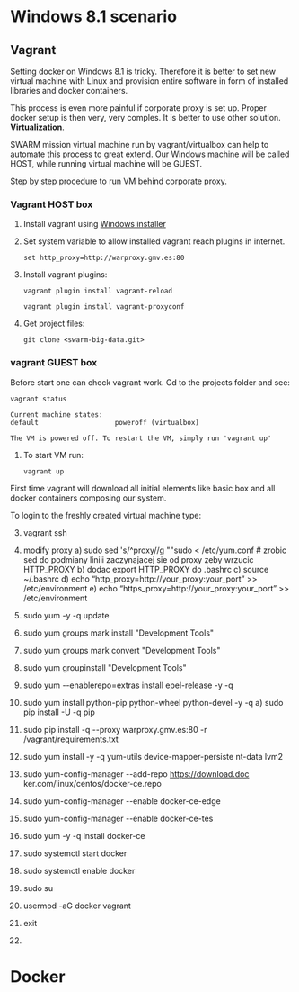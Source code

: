 # Windows 8.1 scenario

## Vagrant

Setting docker on Windows 8.1 is tricky. Therefore it is better to set new virtual machine with Linux and provision entire software in form of installed libraries and docker containers.

This process is even more painful if corporate proxy is set up. Proper docker setup is then very, very comples. It is better to use other solution. __Virtualization__.

SWARM mission virtual machine run by vagrant/virtualbox can help to automate this process to great extend. Our Windows machine will be called HOST, while running virtual machine will be GUEST.

Step by step procedure to run VM behind corporate proxy.

### Vagrant HOST box

1. Install vagrant using [Windows installer](https://www.vagrantup.com/downloads.html)

2. Set system variable to allow installed vagrant reach plugins in internet.


    ```set http_proxy=http://warproxy.gmv.es:80```

3. Install vagrant plugins:

    ```vagrant plugin install vagrant-reload```
    
    ```vagrant plugin install vagrant-proxyconf```

4. Get project files:

    ```git clone <swarm-big-data.git> ```

<!-- 4. set VAGRANT_HTTP_PROXY="http_proxy=http://warproxy.gmv.es:80"
5. set VAGRANT_NO_PROXY="127.0.0.1" -->

### vagrant GUEST box

Before start one can check vagrant work. Cd to the projects folder and see:

```vagrant status```


    Current machine states:
    default                   poweroff (virtualbox)

    The VM is powered off. To restart the VM, simply run 'vagrant up'

1. To start VM run:

    ```vagrant up```

First time vagrant will download all initial elements like basic box and all docker containers composing our system.

To login to the freshly created virtual machine type:


 3. vagrant ssh
 4. modify proxy
    a) sudo sed 's/^proxy//g ""sudo < /etc/yum.conf # zrobic sed do podmiany liniii zaczynajacej sie od proxy zeby wrzucic HTTP_PROXY
    b) dodac export HTTP_PROXY do .bashrc
    c) source ~/.bashrc
    d) echo “http_proxy=http://your_proxy:your_port” >> /etc/environment
    e) echo “https_proxy=http://your_proxy:your_port” >> /etc/environment
 5. sudo yum -y -q update

 6. sudo yum groups mark install "Development Tools"
 7. sudo yum groups mark convert "Development Tools"
 8. sudo yum groupinstall "Development Tools"

 6. sudo yum --enablerepo=extras install epel-release -y -q
 7. sudo yum install python-pip python-wheel python-devel -y -q
    a) sudo pip install -U -q pip 
 8. sudo pip install -q --proxy warproxy.gmv.es:80 -r /vagrant/requirements.txt
 9. sudo yum install -y -q yum-utils device-mapper-persiste nt-data lvm2
10. sudo yum-config-manager --add-repo https://download.doc ker.com/linux/centos/docker-ce.repo 
11. sudo yum-config-manager --enable docker-ce-edge
12. sudo yum-config-manager --enable docker-ce-tes
13. sudo yum -y -q install docker-ce
14. sudo systemctl start docker
15. sudo systemctl enable docker
16. sudo su
17. usermod -aG docker vagrant
18. exit
19. 

# Docker


